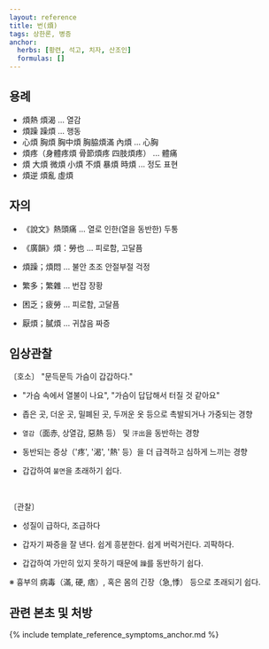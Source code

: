 ```yaml
---
layout: reference
title: 번(煩)
tags: 상한론, 병증
anchor:
  herbs: [황련, 석고, 치자, 산조인]
  formulas: []
---
```



## 용례

* 煩熱 煩渴 ... 열감
* 煩躁 躁煩 ... 행동
* 心煩 胸煩 胸中煩 胸脇煩滿 內煩  ... 心胸
* 煩疼（身體疼煩 骨節煩疼 四肢煩疼） ... 體痛
* 煩 大煩 微煩 小煩 不煩 暴煩 時煩 ... 정도 표현
* 煩逆 煩亂 虛煩

## 자의

* 《說文》熱頭痛 ... 열로 인한(열을 동반한) 두통
* 《廣韻》煩：勞也 ... 피로함, 고달픔

* 煩躁；煩悶 ... 불안 초조 안절부절 걱정
* 繁多；繁雜 ... 번잡 장황
* 困乏；疲勞 ... 피로함, 고달픔
* 厭煩；膩煩 ... 귀찮음 짜증

## 임상관찰

〔호소〕 "문득문득 가슴이 갑갑하다."

* "가슴 속에서 열불이 나요", "가슴이 답답해서 터질 것 같아요"
* 좁은 곳, 더운 곳, 밀폐된 곳, 두꺼운 옷 등으로 촉발되거나 가중되는 경향

* `열감`（面赤, 상열감, 惡熱 등） 및 `汗出`을 동반하는 경향
* 동반되는 증상（'疼', '渴', '熱' 등）을 더 급격하고 심하게 느끼는 경향
* 갑갑하여 `불면`을 초래하기 쉽다.

<br>

〔관찰〕

* 성질이 급하다, 조급하다
* 갑자기 짜증을 잘 낸다. 쉽게 흥분한다. 쉽게 버럭거린다. 괴팍하다.

* 갑갑하여 가만히 있지 못하기 때문에 `躁`를 동반하기 쉽다.


※ 흉부의 病毒（滿, 硬, 痞）, 혹은 몸의 긴장（急,悸） 등으로 초래되기 쉽다.


## 관련 본초 및 처방


{% include template_reference_symptoms_anchor.md %}
